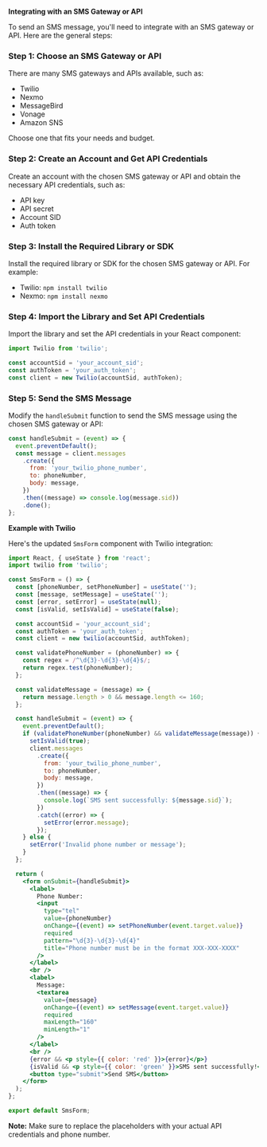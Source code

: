 **Integrating with an SMS Gateway or API**

To send an SMS message, you'll need to integrate with an SMS gateway or API. Here are the general steps:

### Step 1: Choose an SMS Gateway or API

There are many SMS gateways and APIs available, such as:

- Twilio
- Nexmo
- MessageBird
- Vonage
- Amazon SNS

Choose one that fits your needs and budget.

### Step 2: Create an Account and Get API Credentials

Create an account with the chosen SMS gateway or API and obtain the necessary API credentials, such as:

- API key
- API secret
- Account SID
- Auth token

### Step 3: Install the Required Library or SDK

Install the required library or SDK for the chosen SMS gateway or API. For example:

- Twilio: `npm install twilio`
- Nexmo: `npm install nexmo`

### Step 4: Import the Library and Set API Credentials

Import the library and set the API credentials in your React component:
 ```jsx
 import Twilio from 'twilio';

const accountSid = 'your_account_sid';
const authToken = 'your_auth_token';
const client = new Twilio(accountSid, authToken);
```

### Step 5: Send the SMS Message

Modify the `handleSubmit` function to send the SMS message using the chosen SMS gateway or API:
```jsx
const handleSubmit = (event) => {
  event.preventDefault();
  const message = client.messages
    .create({
      from: 'your_twilio_phone_number',
      to: phoneNumber,
      body: message,
    })
    .then((message) => console.log(message.sid))
    .done();
};
```

**Example with Twilio**

Here's the updated `SmsForm` component with Twilio integration:
```jsx
import React, { useState } from 'react';
import twilio from 'twilio';

const SmsForm = () => {
  const [phoneNumber, setPhoneNumber] = useState('');
  const [message, setMessage] = useState('');
  const [error, setError] = useState(null);
  const [isValid, setIsValid] = useState(false);

  const accountSid = 'your_account_sid';
  const authToken = 'your_auth_token';
  const client = new twilio(accountSid, authToken);

  const validatePhoneNumber = (phoneNumber) => {
    const regex = /^\d{3}-\d{3}-\d{4}$/;
    return regex.test(phoneNumber);
  };

  const validateMessage = (message) => {
    return message.length > 0 && message.length <= 160;
  };

  const handleSubmit = (event) => {
    event.preventDefault();
    if (validatePhoneNumber(phoneNumber) && validateMessage(message)) {
      setIsValid(true);
      client.messages
        .create({
          from: 'your_twilio_phone_number',
          to: phoneNumber,
          body: message,
        })
        .then((message) => {
          console.log(`SMS sent successfully: ${message.sid}`);
        })
        .catch((error) => {
          setError(error.message);
        });
    } else {
      setError('Invalid phone number or message');
    }
  };

  return (
    <form onSubmit={handleSubmit}>
      <label>
        Phone Number:
        <input
          type="tel"
          value={phoneNumber}
          onChange={(event) => setPhoneNumber(event.target.value)}
          required
          pattern="\d{3}-\d{3}-\d{4}"
          title="Phone number must be in the format XXX-XXX-XXXX"
        />
      </label>
      <br />
      <label>
        Message:
        <textarea
          value={message}
          onChange={(event) => setMessage(event.target.value)}
          required
          maxLength="160"
          minLength="1"
        />
      </label>
      <br />
      {error && <p style={{ color: 'red' }}>{error}</p>}
      {isValid && <p style={{ color: 'green' }}>SMS sent successfully!</p>}
      <button type="submit">Send SMS</button>
    </form>
  );
};

export default SmsForm;
```

**Note:** Make sure to replace the placeholders with your actual API credentials and phone number.
